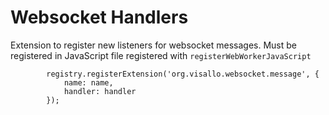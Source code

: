 
# Websocket Handlers

Extension to register new listeners for websocket messages. Must be registered in JavaScript file registered with `registerWebWorkerJavaScript`

            registry.registerExtension('org.visallo.websocket.message', {
                name: name,
                handler: handler
            });
